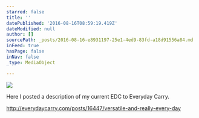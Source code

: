 ```yaml
---
starred: false
title: ''
datePublished: '2016-08-16T08:59:19.419Z'
dateModified: null
author: []
sourcePath: _posts/2016-08-16-e8931197-25e1-4ed9-83fd-a18d91556a84.md
inFeed: true
hasPage: false
inNav: false
_type: MediaObject

---
```

![](https://the-grid-user-content.s3-us-west-2.amazonaws.com/b34ca04c-4ed0-4c9f-9d93-5562e15b1d2c.jpg)

Here I posted a description of my current EDC to Everyday Carry. 

http://everydaycarry.com/posts/16447/versatile-and-really-every-day